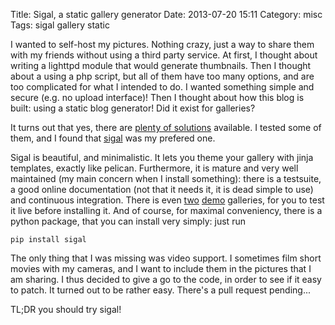 Title: Sigal, a static gallery generator
Date: 2013-07-20 15:11
Category: misc
Tags: sigal gallery static

I wanted to self-host my pictures. Nothing crazy, just a way to share them
with my friends without using a third party service. At first, I thought
about writing a lighttpd module that would generate thumbnails. Then I
thought about a using a php script, but all of them have too many options,
and are too complicated for what I intended to do. I wanted something
simple and secure (e.g. no upload interface)! Then I thought about how
this blog is built: using a static blog generator! Did it exist for
galleries?

It turns out that yes, there are [plenty of
solutions](http://www.nico.schottelius.org/docs/static-image-gallery-generator-comparison/)
available. I tested some of them, and I found that
[sigal](http://sigal.saimon.org) was my prefered one.

Sigal is beautiful, and minimalistic. It lets you theme your gallery with
jinja templates, exactly like pelican. Furthermore, it is mature and very
well maintained (my main concern when I install something): there is a
testsuite, a good online documentation (not that it needs it, it is dead
simple to use) and continuous integration. There is even
[two](http://saimon.org/sigal-demo/colorbox/)
[demo](http://saimon.org/sigal-demo/galleria/) galleries, for you to test
it live before installing it. And of course, for maximal conveniency,
there is a python package, that you can install very simply: just run

    pip install sigal

The only thing that I was missing was video support. I sometimes film
short movies with my cameras, and I want to include them in the pictures
that I am sharing. I thus decided to give a go to the code, in order to
see if it easy to patch. It turned out to be rather easy. There's a pull
request pending...

TL;DR you should try sigal!
